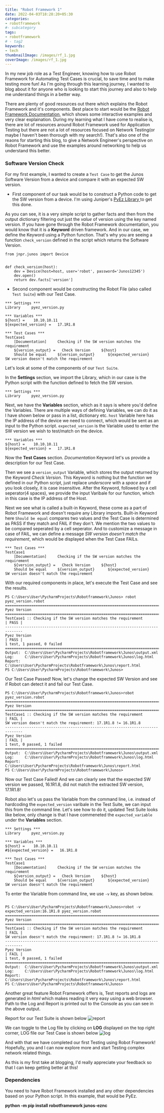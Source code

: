 ```yaml
---
title: "Robot Framework 1"
date: 2022-04-03T18:28:20+05:30
categories:
- robotframework
#- subcategory
tags:
- robotframework
# - tag2
keywords:
- tech
thumbnailImage: /images/rf_1.jpg
coverImage: /images/rf_1.jpg
---
```




In my new job role as a Test Engineer, knowing how to use Robot Framework for Automating Test Cases is crucial, to save time and to make testing more fun! As I'm going through this learning journey, I wanted to blog about it for anyone who is looking to start this journey and also to help me understand things in a better way.


There are plenty of good resources out there which explains the Robot Framework and it's components. Best place to start would be the [Robot Framework Documentation](https://robotframework.org/), which shows some interactive examples and very clear explaination. During my learning what I have come to realise is, there are lot of resources around Robot Framework used for Application Testing but there are not a lot of resources focused on Network Testing(or maybe I haven't been thorough with my search!). That's also one of the reaons for starting this blog, to give a Network Engineer's perspective on Robot Framework and use the examples around networking to help us understand this better.


### Software Version Check

For my first example, I wanted to create a `Test Case` to get the Junos Software Version from a device and compare it with an expected SW version.


- First component of our task would be to construct a Python code to get the SW version from a device. I'm using Juniper's [PyEz Library ](https://www.juniper.net/documentation/us/en/software/junos-pyez/junos-pyez-developer/topics/task/junos-pyez-server-installing.html) to get this done.

As you can see, it is a very simple script to gather facts and then from the output dictionary filtering out just the *value* of version using the key named version. If you have gone through the Robot Framework documentation, you would know that it is a **Keyword** driven framework. And in our case, we define the Keyword using a Python function. That's why you are seeing a function `check_version` defined in the script which returns the Software Version.

```
from jnpr.junos import Device


def check_version(host):
    dev = Device(host=host, user='robot', password='Junos12345')
    dev.open()
    return dev.facts['version']

```

- Second component would be constructing the Robot File (also called `Test Suite`) with our Test Case.

```
*** Settings ***
Library     pyez_version.py

*** Variables ***
${host} =    10.10.10.11
${expected_version} =   17.1R1.8

*** Test Cases ***
TestCase1
    [Documentation]     Checking if the SW version matches the requirement
    ${version_output} =   Check Version     ${host}
    Should be equal     ${version_output}      ${expected_version}      SW version doesn't match the requirement
```


Let's look at some of the components of our `Test Suite`.

In the **Settings** section, we import the Library, which in our case is the Python script with the function defined to fetch the SW version.

```
*** Settings ***
Library     pyez_version.py
```

Next, we have the **Variables** section, which as it says is where you'd define the Variables. There are multiple ways of defining Variables, we can do it as I have shown below or pass in a list, dictionary etc.  `host`  Variable here has the IP address of the device we need to connect, which would be sent as an input to the Python script. `expected_version` is the Variable used to enter the SW version we wish to test/match on the device.

```
*** Variables ***
${host} =    10.10.10.11
${expected_version} =   17.1R1.8
```

Now the **Test Cases** section. *Documentation* Keyword let's us provide a description for our Test Case. 

Then we see a `version_output` Variable, which stores the output returned by the Keyword *Check Version*. This Keyword is nothing but the function we defined in our Python script, just replace *underscore* with a *space* and if you look closely, it is case insensitive. After the Keyword, followed by a cell seperator(4 spaces), we provide the input Varibale for our function, which in this case is the IP address of the Host.

Next we see what is called a built-in Keyword, these come as a part of Robot Framework and doesn't require any Library imports. Built-in Keyword here `Should be equal` compares two values and the Test Case is determined as PASS if they match and FAIL if they don't. We mention the two values to be compared seperated by a cell seperator. And to customize a message in case of FAIL, we can define a message *SW version doesn't match the requirement*, which would be displayed when the Test Case FAILs.

```
*** Test Cases ***
TestCase1
    [Documentation]     Checking if the SW version matches the requirement
    ${version_output} =   Check Version     ${host}
    Should be equal     ${version_output}      ${expected_version}      SW version doesn't match the requirement
```

With our required components in place, let's execute the Test Case and see the results.

```
PS C:\Users\User\PycharmProjects\Robotframework\Junos> robot pyez_version.robot
==============================================================================
Pyez Version                                                                  
==============================================================================
TestCase1 :: Checking if the SW version matches the requirement       | PASS |
------------------------------------------------------------------------------
Pyez Version                                                          | PASS |
1 test, 1 passed, 0 failed
==============================================================================
Output:  C:\Users\User\PycharmProjects\Robotframework\Junos\output.xml
Log:     C:\Users\User\PycharmProjects\Robotframework\Junos\log.html
Report:  C:\Users\User\PycharmProjects\Robotframework\Junos\report.html
PS C:\Users\User\PycharmProjects\Robotframework\Junos> 

```

Our Test Case Passed! Now, let's change the expected SW Version and see if Robot can detect it and fail our Test Case.

```
PS C:\Users\User\PycharmProjects\Robotframework\Junos>robot pyez_version.robot
==============================================================================
Pyez Version                                                                  
==============================================================================
TestCase1 :: Checking if the SW version matches the requirement       | FAIL |
SW version doesn't match the requirement: 17.1R1.8 != 16.1R1.8
------------------------------------------------------------------------------
Pyez Version                                                          | FAIL |
1 test, 0 passed, 1 failed
==============================================================================
Output:  C:\Users\User\PycharmProjects\Robotframework\Junos\output.xml
Log:     C:\Users\User\PycharmProjects\Robotframework\Junos\log.html
Report:  C:\Users\User\PycharmProjects\Robotframework\Junos\report.html
PS C:\Users\User\PycharmProjects\Robotframework\Junos> 

```

Now our Test Case Failed! And we can clearly see that the expected SW version we passed, 16.1R1.8, did not match the extracted SW version, 17.1R1.8!

Robot also let's us pass the Variable from the command line, i.e. instead of hardcoding the `expected_version` varibale in the Test Suite, we can input this from the command line. Let's see how to do it, updated Test Suite looks like below, only change is that I have commeneted the `expected_variable` under the **Variables** section.

```
*** Settings ***
Library     pyez_version.py

*** Variables ***
${host} =    10.10.10.11
#${expected_version} =   16.1R1.8

*** Test Cases ***
TestCase1
    [Documentation]     Checking if the SW version matches the requirement
    ${version_output} =   Check Version     ${host}
    Should be equal     ${version_output}      ${expected_version}      SW version doesn't match the requirement
```

To enter the Variable from command line, we use `-v` key, as shown below.

```

PS C:\Users\User\PycharmProjects\Robotframework\Junos>robot -v expected_version:16.1R1.8 pyez_version.robot
==============================================================================
Pyez Version                                                                  
==============================================================================
TestCase1 :: Checking if the SW version matches the requirement       | FAIL |
SW version doesn't match the requirement: 17.1R1.8 != 16.1R1.8                
------------------------------------------------------------------------------
Pyez Version                                                          | FAIL |
1 test, 0 passed, 1 failed                                                
==============================================================================
Output:  C:\Users\User\PycharmProjects\Robotframework\Junos\output.xml
Log:     C:\Users\User\PycharmProjects\Robotframework\Junos\log.html
Report:  C:\Users\User\PycharmProjects\Robotframework\Junos\report.html
PS C:\Users\User\PycharmProjects\Robotframework\Junos> 

```

Another great feature Robot Framework offers is, Test reports and logs are generated in *html* which makes reading it very easy using a web browser. Path to the Log and Report is printed out to the Console as you can see in the above output.

Report for our Test Suite is shown below ![report](/images/rf_1_report.png)

We can toggle to the Log file by clicking on **LOG** displayed on the top right corner, LOG file our Test Case is shown below ![log](/images/rf_1_log.png)

And with that we have completed our first Testing using Robot Framework! Hopefully, you and I can now explore more and start Testing complex network related things.


As this is my first take at blogging, I'd really appreciate your feedback so that I can keep getting better at this!

### Dependencies
You need to have Robot Framework installed and any other dependencies based on your Python script. In this example, that would be PyEz.

<b> python -m pip install robotframework junos-eznc </b>



